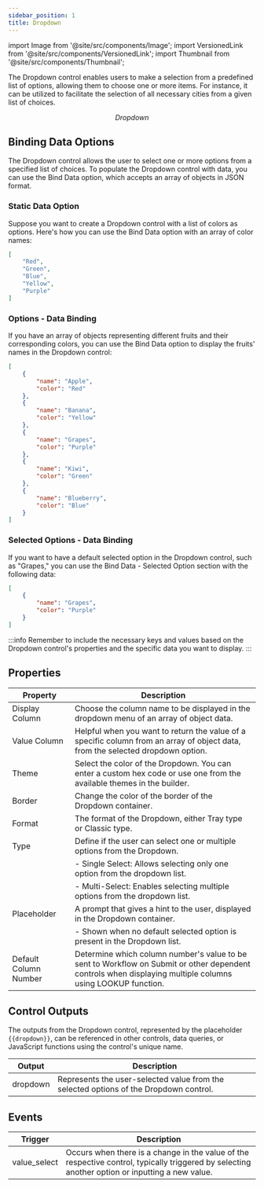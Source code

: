 ```yaml
---
sidebar_position: 1
title: Dropdown
---
```


import Image from '@site/src/components/Image'; import VersionedLink from '@site/src/components/VersionedLink'; import
Thumbnail from '@site/src/components/Thumbnail';

The Dropdown control enables users to make a selection from a predefined list of options, allowing them to choose one or more items. For instance, it can be utilized to facilitate the selection of all necessary cities from a given list of choices.


<figure>
  <Thumbnail src="/img/reference/controls/dropdown/preview.png" alt="Dropdown" />
  <figcaption align = "center"><i>Dropdown</i></figcaption>
</figure>

## Binding Data Options

The Dropdown control allows the user to select one or more options from a specified list of choices. To populate the Dropdown control with data, you can use the Bind Data option, which accepts an array of objects in JSON format.


### Static Data Option

Suppose you want to create a Dropdown control with a list of colors as options. Here's how you can use the Bind Data option with an array of color names:

```json
[
    "Red",
    "Green",
    "Blue",
    "Yellow",
    "Purple"
]
```

### Options - Data Binding

If you have an array of objects representing different fruits and their corresponding colors, you can use the Bind Data option to display the fruits' names in the Dropdown control:

```json
[
    {
        "name": "Apple",
        "color": "Red"
    },
    {
        "name": "Banana",
        "color": "Yellow"
    },
    {
        "name": "Grapes",
        "color": "Purple"
    },
    {
        "name": "Kiwi",
        "color": "Green"
    },
    {
        "name": "Blueberry",
        "color": "Blue"
    }
]
```

### Selected Options - Data Binding

If you want to have a default selected option in the Dropdown control, such as "Grapes," you can use the Bind Data - Selected Option section with the following data:

```json
[
    {
        "name": "Grapes",
        "color": "Purple"
    }
]
```

:::info
Remember to include the necessary keys and values based on the Dropdown control's properties and the specific data you want to display.
:::


## Properties


| Property          | Description                                                                                                            |
|-------------------|------------------------------------------------------------------------------------------------------------------------|
| Display Column    | Choose the column name to be displayed in the dropdown menu of an array of object data.                              |
| Value Column      | Helpful when you want to return the value of a specific column from an array of object data, from the selected dropdown option. |
| Theme             | Select the color of the Dropdown. You can enter a custom hex code or use one from the available themes in the builder. |
| Border            | Change the color of the border of the Dropdown container.                                                            |
| Format            | The format of the Dropdown, either Tray type or Classic type.                                                         |
| Type              | Define if the user can select one or multiple options from the Dropdown.                                              |
|                   | - Single Select: Allows selecting only one option from the dropdown list.                                            |
|                   | - Multi-Select: Enables selecting multiple options from the dropdown list.                                           |
| Placeholder       | A prompt that gives a hint to the user, displayed in the Dropdown container.                                          |
|                   | - Shown when no default selected option is present in the Dropdown list.                                             |
| Default Column Number | Determine which column number's value to be sent to Workflow on Submit or other dependent controls when displaying multiple columns using LOOKUP function. |


## Control Outputs

The outputs from the Dropdown control, represented by the placeholder `{{dropdown}}`, can be referenced in other controls, data queries, or JavaScript functions using the control's unique name.

| Output       | Description                                                                                                  |
|--------------|--------------------------------------------------------------------------------------------------------------|
| dropdown    | Represents the user-selected value from the selected options of the Dropdown control.                        |

## Events


| Trigger     | Description                                                                                                                              |
|--------------|------------------------------------------------------------------------------------------------------------------------------------------|
| value_select | Occurs when there is a change in the value of the respective control, typically triggered by selecting another option or inputting a new value. |